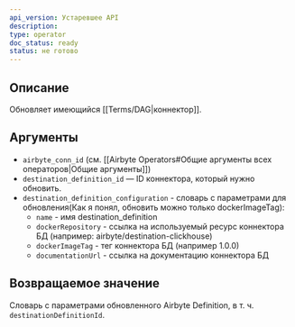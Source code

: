 ```yaml
---
api_version: Устаревшее API
description: 
type: operator
doc_status: ready
status: не готово
---
```

## Описание
Обновляет имеющийся [[Terms/DAG|коннектор]].
## Аргументы
- `airbyte_conn_id` (см. [[Airbyte Operators#Общие аргументы всех операторов|Общие аргументы]])
- `destination_definition_id` — ID коннектора, который нужно обновить. 
- `destination_definition_configuration` - словарь с параметрами для обновления(Как я понял, обновить можно только dockerImageTag):
	- `name` - имя destination_definition
	- `dockerRepository` - ссылка на используемый ресурс коннектора БД (например: airbyte/destination-clickhouse)
	- `dockerImageTag` - тег коннектора БД (например 1.0.0)
	- `documentationUrl` - ссылка на документацию коннектора БД
## Возвращаемое значение
Словарь с параметрами обновленного Airbyte Definition, в т. ч. `destinationDefinitionId`.